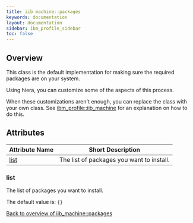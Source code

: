 ```yaml
---
title: iib machine::packages
keywords: documentation
layout: documentation
sidebar: ibm_profile_sidebar
toc: false
---
```

## Overview

This class is the default implementation for making sure the required packages are on your system.

Using hiera, you can customize some of the aspects of this process.

When these customizations aren't enough, you can replace the class with your own class. See [ibm_profile::iib_machine](./iib_machine.html) for an explanation on how to do this.




## Attributes



Attribute Name                      | Short Description                         |
----------------------------------- | ----------------------------------------- |
[list](#iib_machine::packages_list) | The list of packages you want to install. |




### list<a name='iib_machine::packages_list'>

The list of packages you want to install.

The default value is: `{}`

[Back to overview of iib_machine::packages](#attributes)
